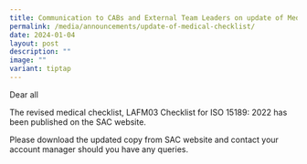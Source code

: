 ```yaml
---
title: Communication to CABs and External Team Leaders on update of Medical checklist
permalink: /media/announcements/update-of-medical-checklist/
date: 2024-01-04
layout: post
description: ""
image: ""
variant: tiptap
---
```

<p>Dear all</p><p>The revised medical checklist, LAFM03 Checklist for ISO 15189: 2022 has been published on the SAC website.</p><p>Please download the updated copy from SAC website and contact your account manager should you have any queries.</p>